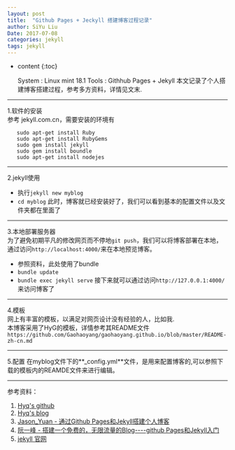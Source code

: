 ```yaml
---
layout: post
title:  "Github Pages + Jeckyll 搭建博客过程记录"
author: SiYu Liu
Date: 2017-07-08
categories: jekyll
tags: jekyll
---
```

* content
{:toc}

    System : Linux mint 18.1
	Tools : Githhub Pages + Jekyll
本文记录了个人搭建博客搭建过程，参考多方资料，详情见文末.

---
1.软件的安装  
参考 jekyll.com.cn，需要安装的环境有
```
   sudo apt-get install Ruby 
   sudo apt-get install RubyGems
   sudo gem install jekyll
   sudo gem install boundle
   sudo apt-get install nodejes
```  





---
2.jekyll使用  
  * 执行`jekyll new myblog`
  * `cd myblog`
  此时，博客就已经安装好了，我们可以看到基本的配置文件以及文件夹都在里面了

----
3.本地部署服务器  
  为了避免初期平凡的修改网页而不停地`git push`，我们可以将博客部署在本地，通过访问`http://localhost:4000/`来在本地预览博客。
  * 参照资料，此处使用了bundle
  * `bundle update`
  * `bundle exec jekyll serve`
  接下来就可以通过访问`http://127.0.0.1:4000/`来访问博客了

---
4.模板  
网上有丰富的模板，以满足对网页设计没有经验的人，比如我.  
本博客采用了HyG的模板，详情参考其README文件
`https://github.com/Gaohaoyang/gaohaoyang.github.io/blob/master/README-zh-cn.md`


---
5.配置
在myblog文件下的**_config.yml**文件，是用来配置博客的,可以参照下载的模板内的REAMDE文件来进行编辑。

---
参考资料：  
1. [Hyq's github](https://github.com/Gaohaoyang/gaohaoyang.github.io/blob/master/README-zh-cn.md)  
2. [Hyq's blog](https://gaohaoyang.github.io/)  
3. [Jason_Yuan - 通过Github Pages和Jekyll搭建个人博客](http://www.jianshu.com/p/3f355c7872d5)   
4. [阮一峰 - 搭建一个免费的，无限流量的Blog----github Pages和Jekyll入门](http://www.ruanyifeng.com/blog/2012/08/blogging_with_jekyll.html)  
5. [jekyll 官网](http://jekyll.com.cn/)

